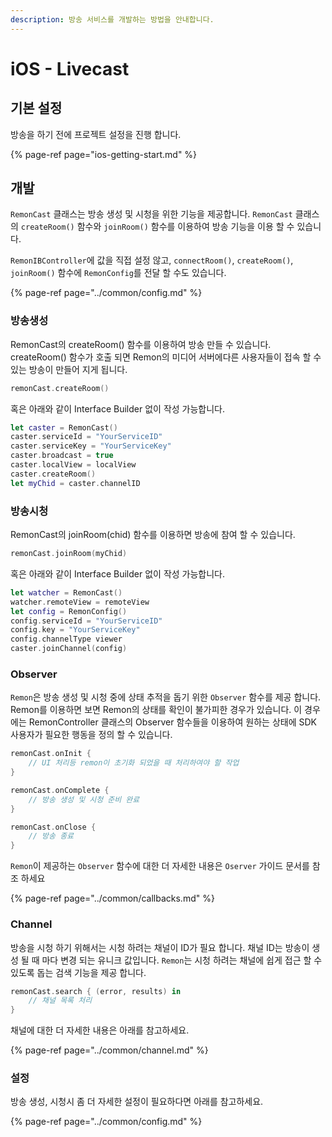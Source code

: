 ```yaml
---
description: 방송 서비스를 개발하는 방법을 안내합니다.
---
```


# iOS - Livecast

## 기본 설정

방송을 하기 전에 프로젝트 설정을 진행 합니다.

{% page-ref page="ios-getting-start.md" %}

## 개발

`RemonCast` 클래스는 방송 생성 및 시청을 위한 기능을 제공합니다. `RemonCast` 클래스의 `createRoom()` 함수와 `joinRoom()` 함수를 이용하여 방송 기능을 이용 할 수 있습니다.

`RemonIBController`에 값을 직접 설정 않고, `connectRoom()`, `createRoom()`, `joinRoom()` 함수에 `RemonConfig`를 전달 할 수도 있습니다.

{% page-ref page="../common/config.md" %}

### 방송생성

RemonCast의 createRoom\(\) 함수를 이용하여 방송 만들 수 있습니다. createRoom\(\) 함수가 호출 되면 Remon의  미디어 서버에다른 사용자들이 접속 할 수 있는 방송이 만들어 지게 됩니다.

```swift
remonCast.createRoom()
```

혹은 아래와 같이 Interface Builder 없이 작성 가능합니다.

```swift
let caster = RemonCast()
caster.serviceId = "YourServiceID"
caster.serviceKey = "YourServiceKey"
caster.broadcast = true
caster.localView = localView
caster.createRoom()
let myChid = caster.channelID
```

### 방송시청

RemonCast의 joinRoom\(chid\) 함수를 이용하면 방송에 참여 할 수 있습니다.

```swift
remonCast.joinRoom(myChid)
```

혹은 아래와 같이 Interface Builder 없이 작성 가능합니다.

```swift
let watcher = RemonCast()
watcher.remoteView = remoteView
let config = RemonConfig()
config.serviceId = "YourServiceID"
config.key = "YourServiceKey"
config.channelType viewer
caster.joinChannel(config)
```

### Observer

`Remon`은 방송 생성 및 시청 중에 상태 추적을 돕기 위한 `Observer` 함수를 제공 합니다. Remon를 이용하면 보면 Remon의 상태를 확인이 불가피한 경우가 있습니다. 이 경우에는 RemonController 클래스의 Observer 함수들을 이용하여 원하는 상태에 SDK 사용자가 필요한 행동을 정의 할 수 있습니다.

```swift
remonCast.onInit {
    // UI 처리등 remon이 초기화 되었을 때 처리하여야 할 작업
}

remonCast.onComplete {
    // 방송 생성 및 시청 준비 완료
}

remonCast.onClose {
    // 방송 종료
}
```

`Remon`이 제공하는 `Observer` 함수에 대한 더 자세한 내용은 `Oserver` 가이드 문서를 참조 하세요

{% page-ref page="../common/callbacks.md" %}

### Channel

방송을 시청 하기 위해서는 시청 하려는 채널이 ID가 필요 합니다. 채널 ID는 방송이 생성 될 때 마다 변경 되는 유니크 값입니다. `Remon`는 시청 하려는 채널에 쉽게 접근 할 수 있도록 돕는 검색 기능을 제공 합니다.

```swift
remonCast.search { (error, results) in
    // 채널 목록 처리
}
```

채널에 대한 더 자세한 내용은 아래를 참고하세요.

{% page-ref page="../common/channel.md" %}

### 설정

방송 생성, 시청시 좀 더 자세한 설정이 필요하다면 아래를 참고하세요.

{% page-ref page="../common/config.md" %}



